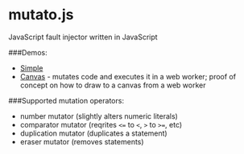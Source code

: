 mutato.js
=========

JavaScript fault injector written in JavaScript

###Demos:

+ [Simple](http://adrianton3.github.io/mutato.js/examples/simple/simple.html)
+ [Canvas](http://adrianton3.github.io/mutato.js/examples/worker-canvas/worker-canvas.html) - mutates code and executes it in a web worker; proof of concept on how to draw to a canvas from a web worker

###Supported mutation operators:

+ number mutator (slightly alters numeric literals)
+ comparator mutator (reqrites `<=` to `<`, `>` to `>=`, etc)
+ duplication mutator (duplicates a statement)
+ eraser mutator (removes statements)
